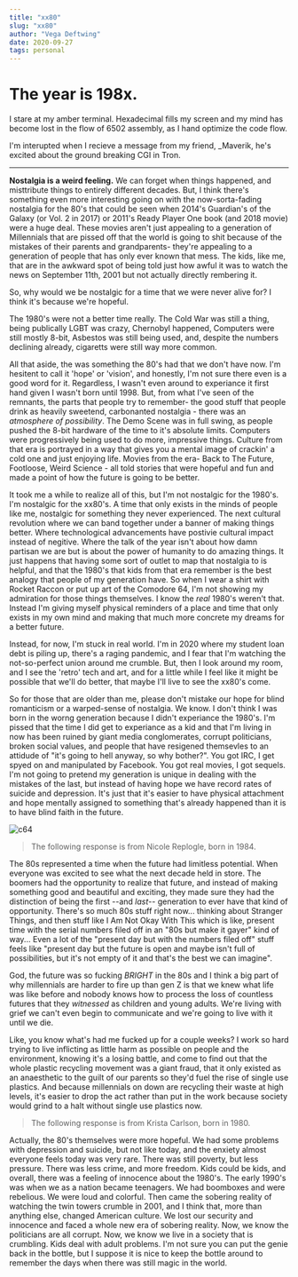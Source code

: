 ```yaml
---
title: "xx80"
slug: "xx80"
author: "Vega Deftwing"
date: 2020-09-27
tags: personal
---
```


# The year is 198x.

I stare at my amber terminal. Hexadecimal fills my screen and my mind has become lost in the flow of 6502 assembly, as I hand optimize the code flow.

I'm interupted when I recieve a message from my friend, _Maverik, he's excited about the ground breaking CGI in Tron.

---

**Nostalgia is a weird feeling.** We can forget when things happened, and misttribute things to entirely different decades. But, I think there's something even more interesting going on with the now-sorta-fading nostalgia for the 80's that could be seen when 2014's Guardian's of the Galaxy (or Vol. 2 in 2017) or 2011's Ready Player One book (and 2018 movie) were a huge deal. These movies aren't just appealing to a generation of Millennials that are pissed off that the world is going to shit because of the mistakes of their parents and grandparents- they're appealing to a generation of people that has only ever known that mess. The kids, like me, that are in the awkward spot of being told just how awful it was to watch the news on September 11th, 2001 but not actually directly rembering it.

So, why would we be nostalgic for a time that we were never alive for? I think it's because we're hopeful.

The 1980's were not a better time really. The Cold War was still a thing, being publically LGBT was crazy, Chernobyl happened, Computers were still mostly 8-bit, Asbestos was still being used, and, despite the numbers declining already, cigaretts were still way more common. 

All that aside, the was something the 80's had that we don't have now. I'm hesitent to call it 'hope' or 'vision', and honestly, I'm not sure there even is a good word for it. Regardless, I wasn't even around to experiance it first hand given I wasn't born until 1998. But, from what I've seen of the remnants, the parts that people try to remember- the good stuff that people drink as heavily sweetend, carbonanted nostalgia - there was an *atmosphere of possibility*. The Demo Scene was in full swing, as people pushed the 8-bit hardware of the time to it's absolute limits. Computers were progressively being used to do more, impressive things. Culture from that era is portrayed in a way that gives you a mental image of crackin' a cold one and just enjoying life. Movies from the era- Back to The Future, Footloose, Weird Science - all told stories that were hopeful and fun and made a point of how the future is going to be better. 

It took me a while to realize all of this, but I'm not nostalgic for the 1980's. I'm nostalgic for the xx80's. A time that only exists in the minds of people like me, nostalgic for something they never experienced. The next cultural revolution where we can band together under a banner of making things better. Where technological advancements have postivie cultural impact instead of negitive. Where the talk of the year isn't about how damn partisan we are but is about the power of humanity to do amazing things. It just happens that having some sort of outlet to map that nostalgia to is helpful, and that the 1980's that kids from that era remember is the best analogy that people of my generation have. So when I wear a shirt with Rocket Raccon or put up art of the Comodore 64, I'm not showing my admiration for those things themselves. I know the *real* 1980's weren't that. Instead I'm giving myself physical reminders of a place and time that only exists in my own mind and making that much more concrete my dreams for a better future.

Instead, for now, I'm stuck in real world. I'm in 2020 where my student loan debt is piling up, there's a raging pandemic, and I fear that I'm watching the not-so-perfect union around me crumble. But, then I look around my room, and I see the 'retro' tech and art, and for a little while I feel like it might be possible that we'll do better, that maybe I'll live to see the xx80's come.

So for those that are older than me, please don't mistake our hope for blind romanticism or a warped-sense of nostalgia. We know. I don't think I was born in the worng generation because I didn't experiance the 1980's. I'm pissed that the time I did get to experiance as a kid and that I'm living in now has been ruined by giant media conglomerates, corrupt politicians, broken social values, and people that have resigened themsevles to an attidude of "it's going to hell anyway, so why bother?". You got IRC, I get spyed on and manipulated by Facebook. You got real movies, I got sequels. I'm not going to pretend my generation is unique in dealing with the mistakes of the last, but instead of having hope we have record rates of suicide and depression. It's just that it's easier to have physical attachment and hope mentally assigned to something that's already happened than it is to have blind faith in the future.

![c64](/nonfree/blog/c64art.jpg)

>The following response is from Nicole Replogle, born in 1984.

The 80s represented a time when the future had limitless potential. When everyone was excited to see what the next decade held in store. The boomers had the opportunity to realize that future, and instead of making something good and beautiful and exciting, they made sure they had the distinction of being the first --and *last*-- generation to ever have that kind of opportunity. There's so much 80s stuff right now... thinking about Stranger Things, and then stuff like I Am Not Okay With This which is like, present time with the serial numbers filed off in an "80s but make it gayer" kind of way... Even a lot of the "present day but with the numbers filed off" stuff feels like "present day but the future is open and maybe isn't full of possibilities, but it's not empty of it and that's the best we can imagine".

God, the future was so fucking *BRIGHT* in the 80s and I think a big part of why millennials are harder to fire up than gen Z is that we knew what life was like before and nobody knows how to process the loss of countless futures that they *witnessed* as children and young adults. We're living with grief we can't even begin to communicate and we're going to live with it until we die.

Like, you know what's had me fucked up for a couple weeks? I work so hard trying to live inflicting as little harm as possible on people and the environment, knowing it's a losing battle, and come to find out that the whole plastic recycling movement was a giant fraud, that it only existed as an anaesthetic to the guilt of our parents so they'd fuel the rise of single use plastics. And because millennials on down are recycling their waste at high levels, it's easier to drop the act rather than put in the work because society would grind to a halt without single use plastics now.

> The following response is from Krista Carlson, born in 1980.

Actually, the 80's themselves were more hopeful.  We had some problems with depression and suicide, but not like today, and the enxiety almost everyone feels today was very rare.  There was still poverty, but less pressure.  There was less crime, and more freedom.  Kids could be kids, and overall, there was a feeling of innocence about the 1980's.  The early 1990's was when we as a nation became teenagers.  We had boomboxes and were rebelious. We were loud and colorful. Then came the sobering reality of watching the twin towers crumble in 2001, and I think that, more than anything else, changed American culture.  We lost our security and innocence and faced a whole new era of sobering reality.  Now, we know the politicians are all corrupt.  Now, we know we live in a society that is crumbling.  Kids deal with adult problems.  I'm not sure you can put the genie back in the bottle, but I suppose it is nice to keep the bottle around to remember the days when there was still magic in the world.
